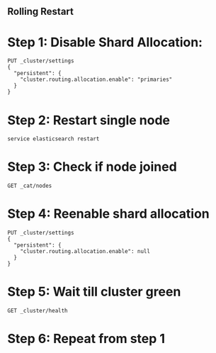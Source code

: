 ## Rolling Restart

# Step 1: Disable Shard Allocation:
```
PUT _cluster/settings
{
  "persistent": {
    "cluster.routing.allocation.enable": "primaries"
  }
}
```

# Step 2: Restart single node
```
service elasticsearch restart
```

# Step 3: Check if node joined
```
GET _cat/nodes
```

# Step 4: Reenable shard allocation
```
PUT _cluster/settings
{
  "persistent": {
    "cluster.routing.allocation.enable": null
  }
}
```

# Step 5: Wait till cluster green
```
GET _cluster/health
```

# Step 6: Repeat from step 1
